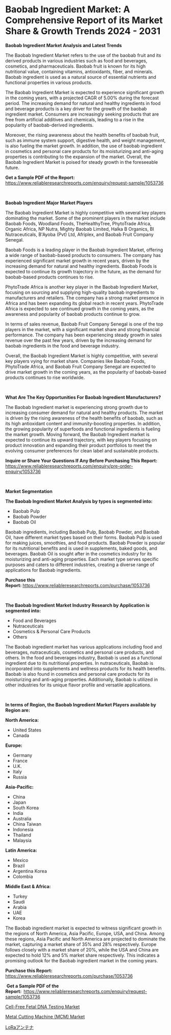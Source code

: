 <p><h1>Baobab Ingredient Market: A Comprehensive Report of its Market Share & Growth Trends 2024 - 2031</h1></p><p><strong>Baobab Ingredient Market Analysis and Latest Trends</strong></p>
<p><p>The Baobab Ingredient Market refers to the use of the baobab fruit and its derived products in various industries such as food and beverages, cosmetics, and pharmaceuticals. Baobab fruit is known for its high nutritional value, containing vitamins, antioxidants, fiber, and minerals. Baobab ingredient is used as a natural source of essential nutrients and functional properties in various products.</p><p>The Baobab Ingredient Market is expected to experience significant growth in the coming years, with a projected CAGR of 5.00% during the forecast period. The increasing demand for natural and healthy ingredients in food and beverage products is a key driver for the growth of the baobab ingredient market. Consumers are increasingly seeking products that are free from artificial additives and chemicals, leading to a rise in the popularity of baobab-derived ingredients.</p><p>Moreover, the rising awareness about the health benefits of baobab fruit, such as immune system support, digestive health, and weight management, is also fueling the market growth. In addition, the use of baobab ingredient in cosmetics and personal care products for its moisturizing and anti-aging properties is contributing to the expansion of the market. Overall, the Baobab Ingredient Market is poised for steady growth in the foreseeable future.</p></p>
<p><strong>Get a Sample PDF of the Report:&nbsp;</strong> <a href="https://www.reliableresearchreports.com/enquiry/request-sample/1053736">https://www.reliableresearchreports.com/enquiry/request-sample/1053736</a></p>
<p>&nbsp;</p>
<p><strong>Baobab Ingredient Major Market Players</strong></p>
<p><p>The Baobab Ingredient Market is highly competitive with several key players dominating the market. Some of the prominent players in the market include Baobab Foods, Woodland Foods, TheHealthyTree, PhytoTrade Africa, Organic Africa, NP Nutra, Mighty Baobab Limited, Halka B Organics, BI Nutraceuticals, B'Ayoba (Pvt) Ltd, Afriplex, and Baobab Fruit Company Senegal.</p><p>Baobab Foods is a leading player in the Baobab Ingredient Market, offering a wide range of baobab-based products to consumers. The company has experienced significant market growth in recent years, driven by the increasing demand for natural and healthy ingredients. Baobab Foods is expected to continue its growth trajectory in the future, as the demand for baobab-based products continues to rise.</p><p>PhytoTrade Africa is another key player in the Baobab Ingredient Market, focusing on sourcing and supplying high-quality baobab ingredients to manufacturers and retailers. The company has a strong market presence in Africa and has been expanding its global reach in recent years. PhytoTrade Africa is expected to see continued growth in the coming years, as the awareness and popularity of baobab products continue to grow.</p><p>In terms of sales revenue, Baobab Fruit Company Senegal is one of the top players in the market, with a significant market share and strong financial performance. The company has been experiencing steady growth in sales revenue over the past few years, driven by the increasing demand for baobab ingredients in the food and beverage industry.</p><p>Overall, the Baobab Ingredient Market is highly competitive, with several key players vying for market share. Companies like Baobab Foods, PhytoTrade Africa, and Baobab Fruit Company Senegal are expected to drive market growth in the coming years, as the popularity of baobab-based products continues to rise worldwide.</p></p>
<p>&nbsp;</p>
<p><strong>What Are The Key Opportunities For Baobab Ingredient Manufacturers?</strong></p>
<p><p>The Baobab Ingredient market is experiencing strong growth due to increasing consumer demand for natural and healthy products. The market is driven by the rising awareness of the health benefits of baobab, such as its high antioxidant content and immunity-boosting properties. In addition, the growing popularity of superfoods and functional ingredients is fueling the market growth. Moving forward, the Baobab Ingredient market is expected to continue its upward trajectory, with key players focusing on product innovation and expanding their product portfolios to meet the evolving consumer preferences for clean label and sustainable products.</p></p>
<p><strong>Inquire or Share Your Questions If Any Before Purchasing This Report:</strong> <a href="https://www.reliableresearchreports.com/enquiry/pre-order-enquiry/1053736">https://www.reliableresearchreports.com/enquiry/pre-order-enquiry/1053736</a></p>
<p>&nbsp;</p>
<p><strong>Market Segmentation</strong></p>
<p><strong>The Baobab Ingredient Market Analysis by types is segmented into:</strong></p>
<p><ul><li>Baobab Pulp</li><li>Baobab Powder</li><li>Baobab Oil</li></ul></p>
<p><p>Baobab ingredients, including Baobab Pulp, Baobab Powder, and Baobab Oil, have different market types based on their forms. Baobab Pulp is used for making juices, smoothies, and food products. Baobab Powder is popular for its nutritional benefits and is used in supplements, baked goods, and beverages. Baobab Oil is sought after in the cosmetics industry for its moisturizing and anti-aging properties. Each market type serves specific purposes and caters to different industries, creating a diverse range of applications for Baobab ingredients.</p></p>
<p><strong>Purchase this Report:&nbsp;</strong><a href="https://www.reliableresearchreports.com/purchase/1053736">https://www.reliableresearchreports.com/purchase/1053736</a></p>
<p>&nbsp;</p>
<p><strong>The Baobab Ingredient Market Industry Research by Application is segmented into:</strong></p>
<p><ul><li>Food and Beverages</li><li>Nutraceuticals</li><li>Cosmetics & Personal Care Products</li><li>Others</li></ul></p>
<p><p>The Baobab ingredient market has various applications including food and beverages, nutraceuticals, cosmetics and personal care products, and others. In the food and beverages industry, Baobab is used as a functional ingredient due to its nutritional properties. In nutraceuticals, Baobab is incorporated into supplements and wellness products for its health benefits. Baobab is also found in cosmetics and personal care products for its moisturizing and anti-aging properties. Additionally, Baobab is utilized in other industries for its unique flavor profile and versatile applications.</p></p>
<p>&nbsp;</p>
<p><strong>In terms of Region, the Baobab Ingredient Market Players available by Region are:</strong></p>
<p>
    <p> <strong> North America: </strong>
        <ul>
            <li>United States</li>
            <li>Canada</li>
        </ul>
        </p> 
    <p> <strong> Europe: </strong>
        <ul>
            <li>Germany</li>
            <li>France</li>
            <li>U.K.</li>
            <li>Italy</li>
            <li>Russia</li>
        </ul>
        </p> 
    <p> <strong> Asia-Pacific: </strong>
        <ul>
            <li>China</li>
            <li>Japan</li>
            <li>South Korea</li>
            <li>India</li>
            <li>Australia</li>
            <li>China Taiwan</li>
            <li>Indonesia</li>
            <li>Thailand</li>
            <li>Malaysia</li>
        </ul>
        </p> 
    <p> <strong> Latin America: </strong>
        <ul>
            <li>Mexico</li>
            <li>Brazil</li>
            <li>Argentina Korea</li>
            <li>Colombia</li>
        </ul>
        </p> 
    <p> <strong> Middle East & Africa: </strong>
        <ul>
            <li>Turkey</li>
            <li>Saudi</li>
            <li>Arabia</li>
            <li>UAE</li>
            <li>Korea</li>
        </ul>
    </p>
    </p>
<p><p>The Baobab ingredient market is expected to witness significant growth in the regions of North America, Asia Pacific, Europe, USA, and China. Among these regions, Asia Pacific and North America are projected to dominate the market, capturing a market share of 35% and 28% respectively. Europe follows closely with a market share of 20%, while the USA and China are expected to hold 12% and 5% market share respectively. This indicates a promising outlook for the Baobab ingredient market in the coming years.</p></p>
<p><strong>Purchase this Report: </strong><a href="https://www.reliableresearchreports.com/purchase/1053736">https://www.reliableresearchreports.com/purchase/1053736</a></p>
<p>&nbsp;<strong>Get a Sample PDF of the Report:&nbsp;&nbsp;</strong><a href="https://www.reliableresearchreports.com/enquiry/request-sample/1053736">https://www.reliableresearchreports.com/enquiry/request-sample/1053736</a></p>
<p><strong></strong></p>
<p><p><a href="https://www.linkedin.com/pulse/cell-free-fetal-dna-testing-market-size-examines-its-scope-zrdge?trackingId=e4Ff7ifvOvZSoPoWSjJf%2FQ%3D%3D">Cell-Free Fetal DNA Testing Market</a></p><p><a href="https://www.linkedin.com/pulse/metal-cutting-machine-mcm-market-offers-provide-insightful-8wxxe?trackingId=oCDZMoUOphfQRQasa5wwPw%3D%3D">Metal Cutting Machine (MCM) Market</a></p><p><a href="https://medium.com/@jewelardner5656/2024%E5%B9%B4%E3%81%8B%E3%82%892031%E5%B9%B4%E3%81%BE%E3%81%A7%E3%81%AE%E6%9C%9F%E9%96%93%E3%81%AB%E4%BA%88%E6%B8%AC%E3%81%95%E3%82%8C%E3%82%8Blora%E3%82%A2%E3%83%B3%E3%83%86%E3%83%8A%E5%B8%82%E5%A0%B4%E3%81%AE%E3%83%88%E3%83%AC%E3%83%B3%E3%83%89%E3%81%A8%E5%B8%82%E5%A0%B4%E5%88%86%E6%9E%90-1d60b5e73185">LoRaアンテナ</a></p></p>